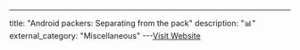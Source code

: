 ---
title: "Android packers: Separating from the pack"
description: "📊"
external_category: "Miscellaneous"
---[Visit Website](https://www.fortiguard.com/events/759/2014-06-12-android-packers-separating-from-the-pack)

